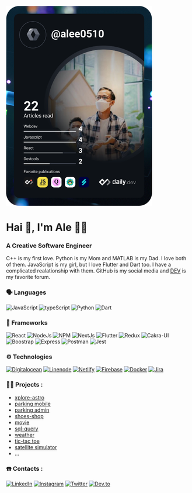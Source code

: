 <a href="https://app.daily.dev/alee0510"><img src="https://github.com/alee0510/alee0510/blob/master/devcard.svg" width="400" alt="Ali Muksin's Dev Card"/></a>

# Hai 👋, I'm Ale 👨‍💻

### **A Creative Software Engineer**

C++ is my first love. Python is my Mom and MATLAB is my Dad. I love both of them. JavaScript is my girl, but I love Flutter and Dart too. I have a complicated realationship with them. GitHub is my social media and [DEV](dev.to) is my favorite forum.

### 🗣️ Languages
![JavaScript](https://img.shields.io/badge/JavaScript-323330?style=for-the-badge&logo=javascript&logoColor=F7DF1E)
![typeScript](https://img.shields.io/badge/TypeScript-007ACC?style=for-the-badge&logo=typescript&logoColor=white)
![Python](https://img.shields.io/badge/Python-FFD43B?style=for-the-badge&logo=python&logoColor=blue)
![Dart](https://img.shields.io/badge/Dart-0175C2?style=for-the-badge&logo=dart&logoColor=white)

### 🚀 Frameworks
![React](https://img.shields.io/badge/React-20232A?style=for-the-badge&logo=react&logoColor=61DAFB)
![NodeJs](https://img.shields.io/badge/Node.js-339933?style=for-the-badge&logo=nodedotjs&logoColor=white)
![NPM](https://img.shields.io/badge/npm-CB3837?style=for-the-badge&logo=npm&logoColor=white)
![NextJs](https://img.shields.io/badge/next.js-000000?style=for-the-badge&logo=nextdotjs&logoColor=white)
![Flutter](https://img.shields.io/badge/Flutter-02569B?style=for-the-badge&logo=flutter&logoColor=white)
![Redux](https://img.shields.io/badge/Redux-593D88?style=for-the-badge&logo=redux&logoColor=white)
![Cakra-UI](https://img.shields.io/badge/Chakra--UI-319795?style=for-the-badge&logo=chakra-ui&logoColor=white)
![Boostrap](https://img.shields.io/badge/Bootstrap-563D7C?style=for-the-badge&logo=bootstrap&logoColor=white)
![Express](https://img.shields.io/badge/Express.js-000000?style=for-the-badge&logo=express&logoColor=white)
![Postman](https://img.shields.io/badge/Postman-FF6C37?style=for-the-badge&logo=Postman&logoColor=white)
![Jest](https://img.shields.io/badge/Jest-C21325?style=for-the-badge&logo=jest&logoColor=white)

### ⚙️ Technologies
[![Digitalocean](https://img.shields.io/badge/Digital_Ocean-0080FF?style=for-the-badge&logo=DigitalOcean&logoColor=white)](#)
[![Linenode](https://img.shields.io/badge/Linode-00A95C?style=for-the-badge&logo=Linode&logoColor=white)](#)
[![Netlify](https://img.shields.io/badge/Netlify-00C7B7?style=for-the-badge&logo=netlify&logoColor=white)](#)
[![Firebase](https://img.shields.io/badge/firebase-ffca28?style=for-the-badge&logo=firebase&logoColor=black)](#)
[![Docker](https://img.shields.io/badge/Docker-2CA5E0?style=for-the-badge&logo=docker&logoColor=white)](#)
[![Jira](https://img.shields.io/badge/Jira-0052CC?style=for-the-badge&logo=Jira&logoColor=white)](#)

### 🧑‍💻 Projects :
- [xplore-astro]()
- [parking mobile]()
- [parking admin]()
- [shoes-shop](https://github.com/alee0510/shoes-app)
- [movie]()
- [sql-query](https://github.com/alee0510/sync-sql-query)
- [weather](https://alee0510.github.io/weather-app/)
- [tic-tac toe](https://alee0510.github.io/tictac_toe/)
- [satellite simulator]()
- ...

### ☎️ Contacts :
[![LinkedIn](https://img.shields.io/badge/LinkedIn-0077B5?style=for-the-badge&logo=linkedin&logoColor=white)](https://www.linkedin.com/in/a-lee0510/)
[![Instagram](https://img.shields.io/badge/Instagram-E4405F?style=for-the-badge&logo=instagram&logoColor=white)](https://www.instagram.com/a_lee0510/)
[![Twitter](https://img.shields.io/badge/Twitter-1DA1F2?style=for-the-badge&logo=twitter&logoColor=white)](https://twitter.com/a_lee0510)
[![Dev.to](https://img.shields.io/badge/dev.to-0A0A0A?style=for-the-badge&logo=dev.to&logoColor=white)](https://dev.to/alee0510)

